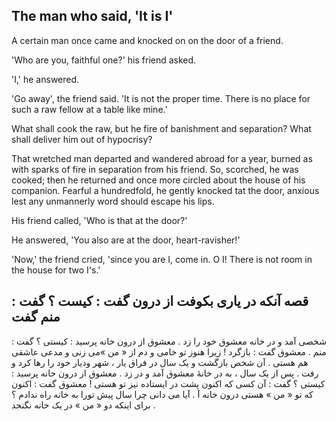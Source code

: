 ## The man who said, 'It is I'

A certain man once came and knocked on on the door of a friend.

'Who are you, faithful one?' his friend asked.

'I,' he answered.

'Go away', the friend said. 'It is not the proper time. There is no place for such a raw fellow at a table like mine.'

What shall cook the raw, but he fire of banishment and separation? What shall deliver him out of hypocrisy?

That wretched man departed and wandered abroad for a year, burned as with sparks of fire in separation from his friend. So, scorched, he was cooked; then he returned and once more circled about the house of his companion. Fearful a hundredfold, he gently knocked tat the door, anxious lest any unmannerly word should escape his lips. 

His friend called, 'Who is that at the door?'

He answered, 'You also are at the door, heart-ravisher!'

'Now,' the friend cried, 'since you are I, come in. O I! There is not room in the house for two I's.'

## قصه آنکه در یاری بکوفت از درون گفت : کیست ؟ گفت : منم گفت

شخصی آمد و در خانه معشوق خود را زد . معشوق از درون خانه پرسید : کیستی ؟ گفت : منم . معشوق گفت : بازگرد ! زیرا هنوز تو خامی و دم از « من »می زنی و مدعی عاشقی هم هستی . آن شخص بازگشت و یک سال در فراق یار ، شهر ودیار خود را رها کرد و رفت . پس از یک سال ، به در خانۀ معشوق آمد و در زد . معشوق از درون خانه پرسید : کیستی ؟ گفت : آن کسی که اکنون پشت در ایستاده نیز تو هستی ! معشوق گفت : اکنون که تو « من » هستی درون خانه آ . آیا می دانی چرا سال پیش تورا به خانه راه ندادم ؟ برای اینکه دو « من » در یک خانه نگنجد .
